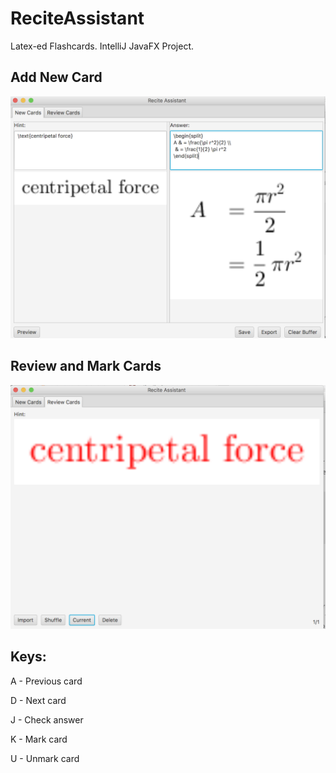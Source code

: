 # ReciteAssistant
Latex-ed Flashcards. IntelliJ JavaFX Project.

## Add New Card
![New Card](demo1.png)

## Review and Mark Cards
![Mark / Review Card](demo2.png)

## Keys:
A - Previous card

D - Next card

J - Check answer

K - Mark card

U - Unmark card